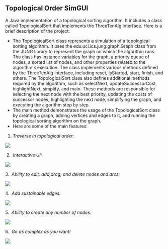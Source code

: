 ## **Topological Order SimGUI**

A Java implementation of a topological sorting algorithm. It includes a class called TopologicalSort that implements the ThreeTenAlg interface. Here is a brief description of the project: 

*   The TopologicalSort class represents a simulation of a topological sorting algorithm. It uses the edu.uci.ics.jung.graph.Graph class from the JUNG library to represent the graph on which the algorithm runs. The class has instance variables for the graph, a priority queue of nodes, a sorted list of nodes, and other properties related to the algorithm's execution. The class implements various methods defined by the ThreeTenAlg interface, including reset, isStarted, start, finish, and others. The TopologicalSort class also defines additional methods required by the algorithm, such as selectNext, updateSuccessorCost, highlightNext, simplify, and main. These methods are responsible for selecting the next node with the best priority, updating the costs of successor nodes, highlighting the next node, simplifying the graph, and executing the algorithm step by step. 
*   The main method demonstrates the usage of the TopologicalSort class by creating a graph, adding vertices and edges to it, and running the topological sorting algorithm on the graph. 
*   Here are some of the main features:

1.  _Traverse in topological order:_ 

 ![](https://33333.cdn.cke-cs.com/kSW7V9NHUXugvhoQeFaf/images/55e87999364ed7708201efe55346b88155eb0dd4c8e5adce.png)

 2.  _Interactive UI:_

![](https://33333.cdn.cke-cs.com/kSW7V9NHUXugvhoQeFaf/images/df36435146a3d2f11d20a761865a5fa4ab77b4733af29a98.png)

3\.  _Ability to edit, add,drag, and delete nodes and arcs:_

![](https://33333.cdn.cke-cs.com/kSW7V9NHUXugvhoQeFaf/images/06f00f7fab2f2329133cc88298fe5efc5feb8b3a095c65dd.png)

4\.  _Add sustainable edges:_

![](https://33333.cdn.cke-cs.com/kSW7V9NHUXugvhoQeFaf/images/4579ed67008d275692110ae72ce2e265fb1c0009416db14a.png)

5\.  _Ability to create any number of nodes:_

![](https://33333.cdn.cke-cs.com/kSW7V9NHUXugvhoQeFaf/images/23c524b3de61203aa376e25cb5d938a9d32e7eab457a6e68.png)

6\.  _Go as complex as you want!_

![](https://33333.cdn.cke-cs.com/kSW7V9NHUXugvhoQeFaf/images/1e3b1dd50fa2db49a10171209de0066659a25e114af13e36.png)
